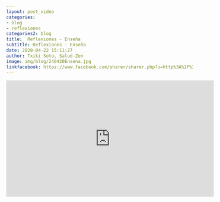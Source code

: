 ```yaml
---
layout: post_video
categories:
- blog
- reflexiones
categories2: blog
title:  Reflexiones - Enseña
subtitle: Reflexiones - Enseña
date: 2020-04-22 15:11:27
author: Txiki Soto, Salud-Zen
image: img/blog/240420Ensena.jpg
linkfacebook: https://www.facebook.com/sharer/sharer.php?u=http%3A%2F%2Fwww.salud-zen.com%2Fblog%2Freflexiones%2F2020%2F04%2F22%2Freflexiones-dia-ensena.html&amp;src=sdkpreparse
---
```

<iframe src="https://www.facebook.com/plugins/video.php?href=https%3A%2F%2Fwww.facebook.com%2Fsaludzen.estilodevida%2Fvideos%2F1937408743157420%2F&show_text=0&width=560" width="560" height="313" style="border:none;overflow:hidden" scrolling="no" frameborder="0" allowTransparency="true" allowFullScreen="true"></iframe>
